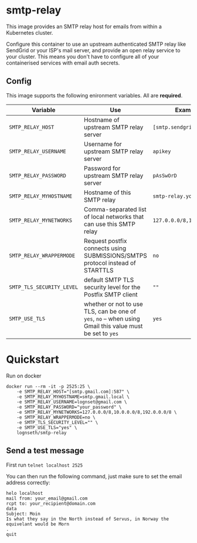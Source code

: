 # smtp-relay

This image provides an SMTP relay host for emails from within a Kubernetes cluster.

Configure this container to use an upstream authenticated SMTP relay like SendGrid or your ISP's mail server, and provide an
open relay service to your cluster. This means you don't have to configure all of your containerised services with email auth secrets.

## Config

This image supports the following enironment variables. All are **required**.


| Variable                   | Use                                                                 | Example                   |
|----------------------------|---------------------------------------------------------------------|---------------------------|
| `SMTP_RELAY_HOST`          | Hostname of upstream SMTP relay server                              | `[smtp.sendgrid.net]:587` |
| `SMTP_RELAY_USERNAME`      | Username for upstream SMTP relay server                             | `apikey`                  |
| `SMTP_RELAY_PASSWORD`      | Password for upstream SMTP relay server                             | `pAsSwOrD`                |
| `SMTP_RELAY_MYHOSTNAME`    | Hostname of this SMTP relay                                         | `smtp-relay.yourhost.com` |
| `SMTP_RELAY_MYNETWORKS`    | Comma-separated list of local networks that can use this SMTP relay | `127.0.0.0/8,10.0.0.0/8`  |
| `SMTP_RELAY_WRAPPERMODE`   | Request postfix connects using SUBMISSIONS/SMTPS protocol instead of STARTTLS | `no`            |
| `SMTP_TLS_SECURITY_LEVEL`  | default SMTP TLS security level for the Postfix SMTP client         | `""`                      |
| `SMTP_USE_TLS`             | whether or not to use TLS, can be one of `yes`, `no` – when using Gmail this value must be set to `yes`                | `yes`                     |

# Quickstart

Run on docker

```
docker run --rm -it -p 2525:25 \
	-e SMTP_RELAY_HOST="[smtp.gmail.com]:587" \
	-e SMTP_RELAY_MYHOSTNAME=smtp.gmail.local \
	-e SMTP_RELAY_USERNAME=lognset@gmail.com \
	-e SMTP_RELAY_PASSWORD="your_password" \
	-e SMTP_RELAY_MYNETWORKS=127.0.0.0/8,10.0.0.0/8,192.0.0.0/8 \
	-e SMTP_RELAY_WRAPPERMODE=no \
	-e SMTP_TLS_SECURITY_LEVEL="" \
	-e SMTP_USE_TLS="yes" \
	lognseth/smtp-relay
```

## Send a test message

First run `telnet localhost 2525`

You can then run the following command, just make sure to set the email address correctly:

```
helo localhost
mail from: your_email@gmail.com
rcpt to: your_recipient@domain.com
data
Subject: Moin
Is what they say in the North instead of Servus, in Norway the equivelant would be Morn
.
quit

```
